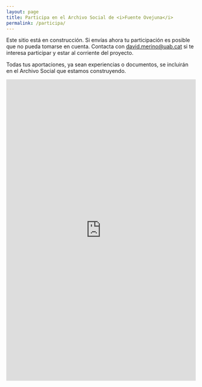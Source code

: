 ```yaml
---
layout: page
title: Participa en el Archivo Social de <i>Fuente Ovejuna</i>
permalink: /participa/
---
```


Este sitio está en construcción. Si envías ahora tu participación es posible que no pueda tomarse en cuenta. Contacta con [david.merino@uab.cat](mailto:david.merino@uab.cat) si te interesa participar y estar al corriente del proyecto.

Todas tus aportaciones, ya sean experiencias o documentos, se incluirán en el Archivo Social que estamos construyendo. 

<div>
    <iframe src="https://script.google.com/macros/s/AKfycby1tyqBradG6ccWqClEIM9I4xqyj_rdOdIXVVfHTaTy4WUkzDPGuABa02Mx1GbDIc_s/exec" width="100%" height="800px" allowfullscreen="" frameborder="0"></iframe>
</div>
